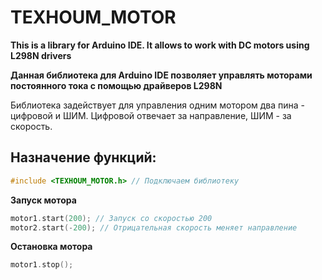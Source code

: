 # TEXHOUM_MOTOR

**This is a library for Arduino IDE. It allows to work with DC motors using L298N drivers**

**Данная библиотека для Arduino IDE позволяет управлять моторами постоянного тока с помощью драйверов L298N**

Библиотека задействует для управления одним мотором два пина - цифровой и ШИМ. Цифровой отвечает за направление, ШИМ - за скорость.

## Назначение функций:

```C++
#include <TEXHOUM_MOTOR.h> // Подключаем библиотеку
```

**Запуск мотора** 

```C++
motor1.start(200); // Запуск со скоростью 200
motor2.start(-200); // Отрицательная скорость меняет направление
```

**Остановка мотора** 

```C++
motor1.stop();
```

